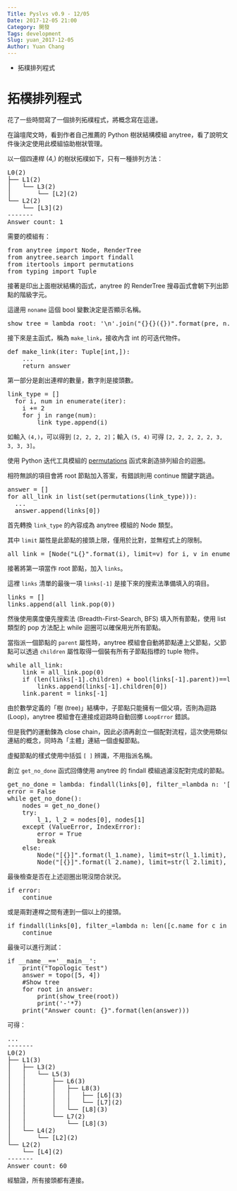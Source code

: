 ```yaml
---
Title: Pyslvs v0.9 - 12/05
Date: 2017-12-05 21:00
Category: 開發
Tags: development
Slug: yuan_2017-12-05
Author: Yuan Chang
---
```


+ 拓樸排列程式

<!-- PELICAN_END_SUMMARY -->

拓樸排列程式
===

花了一些時間寫了一個排列拓樸程式，將概念寫在這邊。

在論壇爬文時，看到作者自己推薦的 Python 樹狀結構模組 anytree，看了說明文件後決定使用此模組協助樹狀管理。

以一個四連桿 (4,) 的樹狀拓樸如下，只有一種排列方法：

<pre>
L0(2)
├── L1(2)
│   └── L3(2)
│       └── [L2](2)
└── L2(2)
    └── [L3](2)
-------
Answer count: 1
</pre>

需要的模組有：

<pre class="brush: python">
from anytree import Node, RenderTree
from anytree.search import findall
from itertools import permutations
from typing import Tuple
</pre>

接著是印出上面樹狀結構的函式，anytree 的 RenderTree 搜尋函式會朝下列出節點的階級字元。

這邊用 `noname` 這個 bool 變數決定是否顯示名稱。

<pre class="brush: python">
show_tree = lambda root: '\n'.join("{}{}({})".format(pre, n.name, n.limit) for pre, fill, n in RenderTree(root))
</pre>

接下來是主函式，稱為 `make_link`，接收內含 int 的可迭代物件。

<pre class="brush: python">
def make_link(iter: Tuple[int,]):
    ...
    return answer
</pre>

第一部分是創出連桿的數量，數字則是接頭數。

<pre class="brush: python">
link_type = []
  for i, num in enumerate(iter):
    i += 2
    for j in range(num):
        link_type.append(i)
</pre>

如輸入 `(4,)`，可以得到 `[2, 2, 2, 2]`；輸入 `(5, 4)` 可得 `[2, 2, 2, 2, 2, 3, 3, 3, 3]`。

使用 Python 迭代工具模組的 [permutations](https://docs.python.org/3/library/itertools.html#itertools.permutations) 函式來創造排列組合的迴圈。

相符無誤的項目會將 root 節點加入答案，有錯誤則用 continue 關鍵字跳過。

<pre class="brush: python">
answer = []
for all_link in list(set(permutations(link_type))):
  ...
  answer.append(links[0])
</pre>

首先轉換 `link_type` 的內容成為 anytree 模組的 Node 類型。

其中 `limit` 屬性是此節點的接頭上限，僅用於比對，並無程式上的限制。

<pre class="brush: python">
all_link = [Node("L{}".format(i), limit=v) for i, v in enumerate(all_link)]
</pre>

接著將第一項當作 root 節點，加入 `links`。

這裡 `links` 清單的最後一項 `links[-1]` 是接下來的搜索法準備填入的項目。

<pre class="brush: python">
links = []
links.append(all_link.pop(0))
</pre>

然後使用廣度優先搜索法 (Breadth-First-Search, BFS) 填入所有節點，使用 list 類型的 pop 方法配上 while 迴圈可以確保用光所有節點。

當指派一個節點的 `parent` 屬性時，anytree 模組會自動將節點連上父節點，父節點可以透過 `children` 屬性取得一個裝有所有子節點指標的 tuple 物件。

<pre class="brush: python">
while all_link:
    link = all_link.pop(0)
    if (len(links[-1].children) + bool(links[-1].parent))==links[-1].limit:
        links.append(links[-1].children[0])
    link.parent = links[-1]
</pre>

由於數學定義的「樹 (tree)」結構中，子節點只能擁有一個父項，否則為迴路 (Loop)，anytree 模組會在連接成迴路時自動回擲 `LoopError` 錯誤。

但是我們的運動鍊為 close chain，因此必須再創立一個配對流程，這次使用類似連結的概念，同時為「主體」連結一個虛擬節點。

虛擬節點的樣式使用中括弧 `[ ]` 辨識，不用指派名稱。

創立 `get_no_done` 函式回傳使用 anytree 的 findall 模組過濾沒配對完成的節點。

<pre class="brush: python">
get_no_done = lambda: findall(links[0], filter_=lambda n: '[' not in n.name and (len(n.children) + bool(links[-1].parent)) < n.limit)
error = False
while get_no_done():
    nodes = get_no_done()
    try:
        l_1, l_2 = nodes[0], nodes[1]
    except (ValueError, IndexError):
        error = True
        break
    else:
        Node("[{}]".format(l_1.name), limit=str(l_1.limit), parent=l_2)
        Node("[{}]".format(l_2.name), limit=str(l_2.limit), parent=l_1)
</pre>

最後檢查是否在上述迴圈出現沒閉合狀況。

<pre class="brush: python">
if error:
    continue
</pre>

或是兩對連桿之間有連到一個以上的接頭。

<pre class="brush: python">
if findall(links[0], filter_=lambda n: len([c.name for c in n.children])!=len(set(c.name for c in n.children))):
    continue
</pre>

最後可以進行測試：

<pre class="brush: python">
if __name__=='__main__':
    print("Topologic test")
    answer = topo([5, 4])
    #Show tree
    for root in answer:
        print(show_tree(root))
        print('-'*7)
    print("Answer count: {}".format(len(answer)))
</pre>

可得：

<pre>
...
-------
L0(2)
├── L1(3)
│   ├── L3(2)
│   │   └── L5(3)
│   │       ├── L6(3)
│   │       │   ├── L8(3)
│   │       │   │   ├── [L6](3)
│   │       │   │   └── [L7](2)
│   │       │   └── [L8](3)
│   │       └── L7(2)
│   │           └── [L8](3)
│   └── L4(2)
│       └── [L2](2)
└── L2(2)
    └── [L4](2)
-------
Answer count: 60
</pre>

經驗證，所有接頭都有連接。